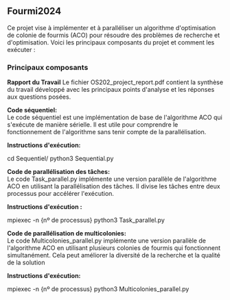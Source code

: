 ## Fourmi2024

Ce projet vise à implémenter et à paralléliser un algorithme d'optimisation de colonie de fourmis (ACO) pour résoudre des problèmes de recherche et d'optimisation.
Voici les principaux composants du projet et comment les exécuter :

### Principaux composants

**Rapport du Travail**
   Le fichier OS202_project_report.pdf contient la synthèse du travail développé avec les principaux points d'analyse et les réponses aux questions posées.
   
**Code séquentiel:**  
   Le code séquentiel est une implémentation de base de l'algorithme ACO qui s'exécute de manière sérielle. Il est utile pour comprendre le fonctionnement de l'algorithme sans tenir compte de la parallélisation.

**Instructions d'exécution:**

cd Sequentiel/
python3 Sequential.py

**Code de parallélisation des tâches:**  
Le code Task_parallel.py implémente une version parallèle de l'algorithme ACO en utilisant la parallélisation des tâches. Il divise les tâches entre deux processus pour accélérer l'exécution.

**Instructions d'exécution :**

mpiexec -n {nº de processus} python3 Task_parallel.py

**Code de parallélisation de multicolonies:**  
Le code Multicolonies_parallel.py implémente une version parallèle de l'algorithme ACO en utilisant plusieurs colonies de fourmis qui fonctionnent simultanément. Cela peut améliorer la diversité de la recherche et la qualité de la solution

**Instructions d'exécution:**

mpiexec -n {nº de processus} python3 Multicolonies_parallel.py
